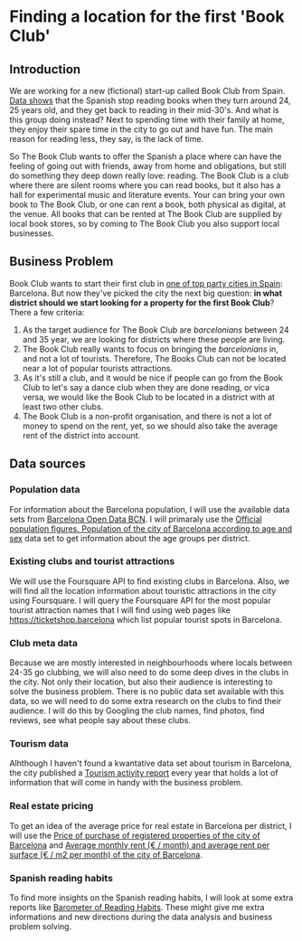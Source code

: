 # Finding a location for the first 'Book Club'

 ## Introduction
 
 We are working for a new (fictional) start-up called Book Club from Spain. [Data shows](https://publishingperspectives.com/2020/02/spain-new-reading-habits-report-digital-reading-up-29-percent/) that the Spanish stop reading books when they turn around 24, 25 years old, and they get back to reading in their mid-30's. And what is this group doing instead? Next to spending time with their family at home, they enjoy their spare time in the city to go out and have fun. The main reason for reading less, they say, is the lack of time. 
 
 So The Book Club wants to offer the Spanish a place where can have the feeling of going out with friends, away from home and obligations, but still do something they deep down really love: reading. The Book Club is a club where there are silent rooms where you can read books, but it also has a hall for experimental music and literature events. Your  can bring your own book to The Book Club, or one can rent a book, both physical as digital, at the venue. All books that can be rented at The Book Club are supplied by local book stores, so by coming to The Book Club you also support local businesses.

 ## Business Problem

Book Club wants to start their first club in [one of top party cities in Spain](https://gogoespana.com/en/blog/spains-top-party-cities/): Barcelona. But now they've picked the city the next big question: __in what district should we start looking for a property for the first Book Club__? There a few criteria:

1. As the target audience for The Book Club are _barcelonians_ between 24 and 35 year, we are looking for districts where these people are living. 
2. The Book Club really wants to focus on bringing the _barcelonians_ in, and not a lot of tourists. Therefore, The Books Club can not be located near a lot of popular tourists attractions. 
3. As it's still a club, and it would be nice if people can go from the Book Club to let's say a dance club when they are done reading, or vica versa, we would like the Book Club to be located in a district with at least two other clubs. 
4. The Book Club is a non-profit organisation, and there is not a lot of money to spend on the rent, yet, so we should also take the average rent of the district into account.

 ## Data sources

### Population data

For information about the Barcelona population, I will use the available data sets from [Barcelona Open Data BCN](https://opendata-ajuntament.barcelona.cat/en). I will primaraly use the [Official population figures. Population of the city of Barcelona according to age and sex](https://opendata-ajuntament.barcelona.cat/data/en/dataset/est-ine-edat-any-a-any/resource/2c0600f5-4c78-4b14-b4c1-873244425865) data set to get information about the age groups per district. 

### Existing clubs and tourist attractions

We will use the Foursquare API to find existing clubs in Barcelona. Also, we will find all the location information about touristic attractions in the city using Foursquare. I will query the Foursquare API for the most popular tourist attraction names that I will find using web pages like https://ticketshop.barcelona which list popular tourist spots in Barcelona. 

### Club meta data

Because we are mostly interested in neighbourhoods where locals between 24-35 go clubbing, we will also need to do some deep dives in the clubs in the city. Not only their location, but also their audience is interesting to solve the business problem. There is no public data set available with this data, so we will need to do some extra research on the clubs to find their audience. I will do this by Googling the club names, find photos, find reviews, see what people say about these clubs. 

### Tourism data

Alhthough I haven't found a kwantative data set about tourism in Barcelona, the city published a [Tourism activity report](https://ajuntament.barcelona.cat/turisme/sites/default/files/iat19_1.pdf) every year that holds a lot of information that will come in handy with the business problem. 

### Real estate pricing

To get an idea of the average price for real estate in Barcelona per district, I will use the [Price of purchase of registered properties of the city of Barcelona](https://opendata-ajuntament.barcelona.cat/data/en/dataset/est-mercat-immobiliari-compravenda-preu-total) and [Average monthly rent (€ / month) and average rent per surface (€ / m2 per month) of the city of Barcelona](https://opendata-ajuntament.barcelona.cat/data/en/dataset/est-mercat-immobiliari-lloguer-mitja-mensual).

### Spanish reading habits

To find more insights on the Spanish reading habits, I will look at some extra reports like 
[Barometer of Reading Habits](https://publishingperspectives.com/2020/02/spain-new-reading-habits-report-digital-reading-up-29-percent/). These might give me extra informations and new directions during the data analysis and business problem solving. 